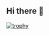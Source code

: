 ## Hi there 👋


[![trophy](https://github-profile-trophy.vercel.app/?username=Dylanwooo)](https://github.com/ryo-ma/github-profile-trophy)
